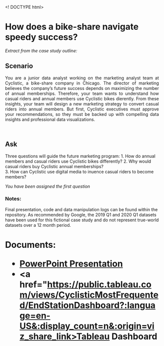 <! DOCTYPE html>
<html>
  <head>
    <title>Google Data Analytics Professional Certificate: Case Study</title>
  </head>

<body> 

<h1>How does a bike-share navigate speedy success?</h1>

<i>Extract from the case study outline:</i>

<h2>Scenario</h2>

<p align="justify">You are a junior data analyst working on the marketing analyst team at Cyclistic, a bike-share company in Chicago. The director of marketing 
believes the company’s future success depends on maximizing the number of annual memberships. Therefore, your team wants to understand how casual 
riders and annual members use Cyclistic bikes di erently. From these insights, your team will design a new marketing strategy to convert casual 
riders into annual members. But  first, Cyclistic executives must approve your recommendations, so they must be backed up with compelling data 
insights and professional data visualizations.</p></br>

<h2>Ask</h2>
Three questions will guide the future marketing program:
<bold>1. How do annual members and casual riders use Cyclistic bikes di fferently?</bold>
2. Why would casual riders buy Cyclistic annual memberships?</br>
3. How can Cyclistic use digital media to in uence casual riders to become members?

<i>You have been assigned the first question</i>

<h3>Notes:</h3>
Final presentation, code and data manipulation logs can be found within the repository. As recommended by Google, the 2019 Q1 and 2020 Q1 datasets 
have been used for this fictional case study and do not represent true-world datasets over a 12 month period.

<h1>Documents:

* <a href="https://docs.google.com/presentation/d/1bhYNChRqbBJIuU62qQ_RsMLN9FMMXQ0J/edit?usp=drive_link">PowerPoint Presentation</a>
* <a href="https://public.tableau.com/views/CyclisticMostFrequented/EndStationDashboard?:language=en-US&:display_count=n&:origin=viz_share_link>Tableau Dashboard</a>
</body>
</html>


